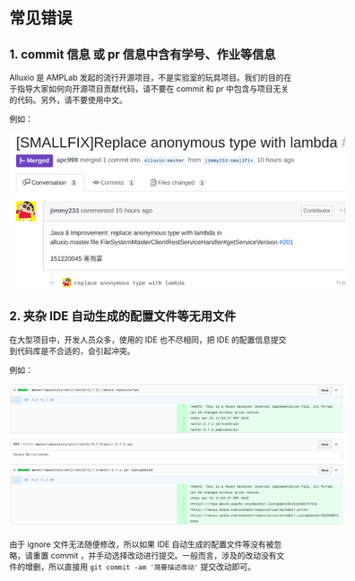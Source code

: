 # 常见错误

## 1. commit 信息 或 pr 信息中含有学号、作业等信息

Alluxio 是 AMPLab 发起的流行开源项目，不是实验室的玩具项目。我们的目的在于指导大家如何向开源项目贡献代码，请不要在 commit 和 pr 中包含与项目无关的代码。另外，请不要使用中文。

例如：

<img alt="bad example" src="img/bad-example-1.png" style="max-width: 600px">

## 2. 夹杂 IDE 自动生成的配置文件等无用文件

在大型项目中，开发人员众多，使用的 IDE 也不尽相同，把 IDE 的配置信息提交到代码库是不合适的，会引起冲突。

例如：

<img alt="bad example" src="img/bad-example-2.png" style="max-width: 600px">

由于 ignore 文件无法随便修改，所以如果 IDE 自动生成的配置文件等没有被忽略，请重置 commit ，并手动选择改动进行提交。一般而言，涉及的改动没有文件的增删，所以直接用 `git commit -am '简要描述改动'` 提交改动即可。

